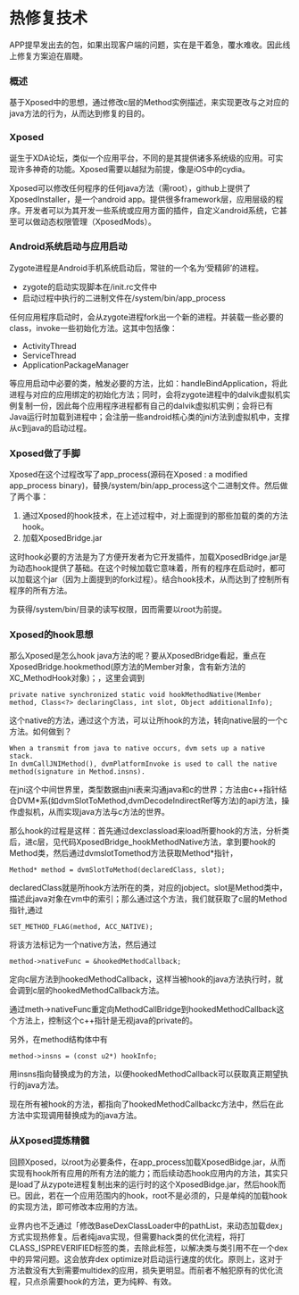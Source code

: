# 热修复技术  

APP提早发出去的包，如果出现客户端的问题，实在是干着急，覆水难收。因此线上修复方案迫在眉睫。

### 概述  

基于Xposed中的思想，通过修改c层的Method实例描述，来实现更改与之对应的java方法的行为，从而达到修复的目的。

### Xposed  

诞生于XDA论坛，类似一个应用平台，不同的是其提供诸多系统级的应用。可实现许多神奇的功能。Xposed需要以越狱为前提，像是iOS中的cydia。

Xposed可以修改任何程序的任何java方法（需root），github上提供了XposedInstaller，是一个android app。提供很多framework层，应用层级的程序。开发者可以为其开发一些系统或应用方面的插件，自定义android系统，它甚至可以做动态权限管理（XposedMods）。

### Android系统启动与应用启动  

Zygote进程是Android手机系统启动后，常驻的一个名为‘受精卵’的进程。

* zygote的启动实现脚本在/init.rc文件中
* 启动过程中执行的二进制文件在/system/bin/app_process

任何应用程序启动时，会从zygote进程fork出一个新的进程。并装载一些必要的class，invoke一些初始化方法。这其中包括像：

* ActivityThread
* ServiceThread
* ApplicationPackageManager

等应用启动中必要的类，触发必要的方法，比如：handleBindApplication，将此进程与对应的应用绑定的初始化方法；同时，会将zygote进程中的dalvik虚拟机实例复制一份，因此每个应用程序进程都有自己的dalvik虚拟机实例；会将已有Java运行时加载到进程中；会注册一些android核心类的jni方法到虚拟机中，支撑从c到java的启动过程。

### Xposed做了手脚  

Xposed在这个过程改写了app_process(源码在Xposed : a modified app_process binary)，替换/system/bin/app_process这个二进制文件。然后做了两个事：

1. 通过Xposed的hook技术，在上述过程中，对上面提到的那些加载的类的方法hook。
2. 加载XposedBridge.jar

这时hook必要的方法是为了方便开发者为它开发插件，加载XposedBridge.jar是为动态hook提供了基础。在这个时候加载它意味着，所有的程序在启动时，都可以加载这个jar（因为上面提到的fork过程）。结合hook技术，从而达到了控制所有程序的所有方法。

为获得/system/bin/目录的读写权限，因而需要以root为前提。

### Xposed的hook思想 

那么Xposed是怎么hook java方法的呢？要从XposedBridge看起，重点在
XposedBridge.hookmethod(原方法的Member对象，含有新方法的XC_MethodHook对象)；，这里会调到

```
private native synchronized static void hookMethodNative(Member method, Class<?> declaringClass, int slot, Object additionalInfo);
```

这个native的方法，通过这个方法，可以让所hook的方法，转向native层的一个c方法。如何做到？

```
When a transmit from java to native occurs, dvm sets up a native stack.
In dvmCallJNIMethod(), dvmPlatformInvoke is used to call the native method(signature in Method.insns).
```

在jni这个中间世界里，类型数据由jni表来沟通java和c的世界；方法由c++指针结合DVM*系(如dvmSlotToMethod,dvmDecodeIndirectRef等方法)的api方法，操作虚拟机，从而实现java方法与c方法的世界。

那么hook的过程是这样：首先通过dexclassload来load所要hook的方法，分析类后，进c层，见代码XposedBridge_hookMethodNative方法，拿到要hook的Method类，然后通过dvmslotTomethod方法获取Method*指针，

```
Method* method = dvmSlotToMethod(declaredClass, slot);
```

declaredClass就是所hook方法所在的类，对应的jobject。slot是Method类中，描述此java对象在vm中的索引；那么通过这个方法，我们就获取了c层的Method指针,通过

```
SET_METHOD_FLAG(method, ACC_NATIVE);
```

将该方法标记为一个native方法，然后通过

```
method->nativeFunc = &hookedMethodCallback;
```

定向c层方法到hookedMethodCallback，这样当被hook的java方法执行时，就会调到c层的hookedMethodCallback方法。

通过meth->nativeFunc重定向MethodCallBridge到hookedMethodCallback这个方法上，控制这个c++指针是无视java的private的。

另外，在method结构体中有

```
method->insns = (const u2*) hookInfo;
```

用insns指向替换成为的方法，以便hookedMethodCallback可以获取真正期望执行的java方法。

现在所有被hook的方法，都指向了hookedMethodCallbackc方法中，然后在此方法中实现调用替换成为的java方法。

### 从Xposed提炼精髓  

回顾Xposed，以root为必要条件，在app_process加载XposedBidge.jar，从而实现有hook所有应用的所有方法的能力；而后续动态hook应用内的方法，其实只是load了从zypote进程复制出来的运行时的这个XposedBidge.jar，然后hook而已。因此，若在一个应用范围内的hook，root不是必须的，只是单纯的加载hook的实现方法，即可修改本应用的方法。



业界内也不乏通过「修改BaseDexClassLoader中的pathList，来动态加载dex」方式实现热修复。后者纯java实现，但需要hack类的优化流程，将打CLASS_ISPREVERIFIED标签的类，去除此标签，以解决类与类引用不在一个dex中的异常问题。这会放弃dex optimize对启动运行速度的优化。原则上，这对于方法数没有大到需要multidex的应用，损失更明显。而前者不触犯原有的优化流程，只点杀需要hook的方法，更为纯粹、有效。




